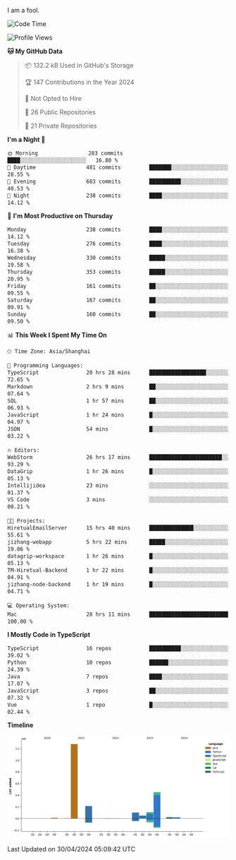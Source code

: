 I am a fool.

<!--START_SECTION:waka-->
![Code Time](http://img.shields.io/badge/Code%20Time-1%2C397%20hrs%2052%20mins-blue)

![Profile Views](http://img.shields.io/badge/Profile%20Views-0-blue)

**🐱 My GitHub Data** 

> 📦 132.2 kB Used in GitHub's Storage 
 > 
> 🏆 147 Contributions in the Year 2024
 > 
> 🚫 Not Opted to Hire
 > 
> 📜 26 Public Repositories 
 > 
> 🔑 21 Private Repositories 
 > 
**I'm a Night 🦉** 

```text
🌞 Morning                283 commits         ████░░░░░░░░░░░░░░░░░░░░░   16.80 % 
🌆 Daytime                481 commits         ███████░░░░░░░░░░░░░░░░░░   28.55 % 
🌃 Evening                683 commits         ██████████░░░░░░░░░░░░░░░   40.53 % 
🌙 Night                  238 commits         ████░░░░░░░░░░░░░░░░░░░░░   14.12 % 
```
📅 **I'm Most Productive on Thursday** 

```text
Monday                   238 commits         ████░░░░░░░░░░░░░░░░░░░░░   14.12 % 
Tuesday                  276 commits         ████░░░░░░░░░░░░░░░░░░░░░   16.38 % 
Wednesday                330 commits         █████░░░░░░░░░░░░░░░░░░░░   19.58 % 
Thursday                 353 commits         █████░░░░░░░░░░░░░░░░░░░░   20.95 % 
Friday                   161 commits         ██░░░░░░░░░░░░░░░░░░░░░░░   09.55 % 
Saturday                 167 commits         ██░░░░░░░░░░░░░░░░░░░░░░░   09.91 % 
Sunday                   160 commits         ██░░░░░░░░░░░░░░░░░░░░░░░   09.50 % 
```


📊 **This Week I Spent My Time On** 

```text
🕑︎ Time Zone: Asia/Shanghai

💬 Programming Languages: 
TypeScript               20 hrs 28 mins      ██████████████████░░░░░░░   72.65 % 
Markdown                 2 hrs 9 mins        ██░░░░░░░░░░░░░░░░░░░░░░░   07.64 % 
SQL                      1 hr 57 mins        ██░░░░░░░░░░░░░░░░░░░░░░░   06.93 % 
JavaScript               1 hr 24 mins        █░░░░░░░░░░░░░░░░░░░░░░░░   04.97 % 
JSON                     54 mins             █░░░░░░░░░░░░░░░░░░░░░░░░   03.22 % 

🔥 Editors: 
WebStorm                 26 hrs 17 mins      ███████████████████████░░   93.29 % 
DataGrip                 1 hr 26 mins        █░░░░░░░░░░░░░░░░░░░░░░░░   05.13 % 
Intellijidea             23 mins             ░░░░░░░░░░░░░░░░░░░░░░░░░   01.37 % 
VS Code                  3 mins              ░░░░░░░░░░░░░░░░░░░░░░░░░   00.21 % 

🐱‍💻 Projects: 
HiretualEmailServer      15 hrs 40 mins      ██████████████░░░░░░░░░░░   55.61 % 
jizhang-webapp           5 hrs 22 mins       █████░░░░░░░░░░░░░░░░░░░░   19.06 % 
datagrip-workspace       1 hr 26 mins        █░░░░░░░░░░░░░░░░░░░░░░░░   05.13 % 
TM-Hiretual-Backend      1 hr 22 mins        █░░░░░░░░░░░░░░░░░░░░░░░░   04.91 % 
jizhang-node-backend     1 hr 19 mins        █░░░░░░░░░░░░░░░░░░░░░░░░   04.71 % 

💻 Operating System: 
Mac                      28 hrs 11 mins      █████████████████████████   100.00 % 
```

**I Mostly Code in TypeScript** 

```text
TypeScript               16 repos            ██████████░░░░░░░░░░░░░░░   39.02 % 
Python                   10 repos            ██████░░░░░░░░░░░░░░░░░░░   24.39 % 
Java                     7 repos             ████░░░░░░░░░░░░░░░░░░░░░   17.07 % 
JavaScript               3 repos             ██░░░░░░░░░░░░░░░░░░░░░░░   07.32 % 
Vue                      1 repo              █░░░░░░░░░░░░░░░░░░░░░░░░   02.44 % 
```



**Timeline**

![Lines of Code chart](https://raw.githubusercontent.com/VeejaLiu/VeejaLiu/master/assets/bar_graph.png)


 Last Updated on 30/04/2024 05:09:42 UTC
<!--END_SECTION:waka-->
